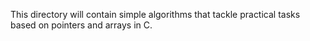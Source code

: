 This directory will contain simple algorithms that tackle practical tasks based on pointers and arrays in C.
